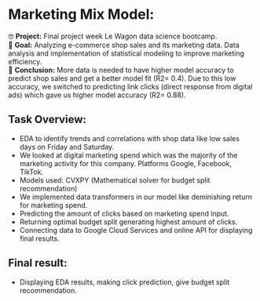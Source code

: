 # Marketing Mix Model:

🤓 **Project:**    Final project week Le Wagon data science bootcamp. <br />
🎯 **Goal:**       Analyzing e-commerce shop sales and its marketing data. Data analysis and implementation of statistical modeling to improve marketing efficiency. <br />
🚨 **Conclusion:** More data is needed to have higher model accuracy to predict shop sales and get a better model fit (R2= 0.4). Due to this low accuracy, we switched to predicting link clicks (direct response from digital ads) which gave us higher model accuracy (R2= 0.88). <br />

## Task Overview:

- EDA to identify trends and correlations with shop data like low sales days on Friday and Saturday.
- We looked at digital marketing spend which was the majority of the marketing activity for this company. Platforms Google, Facebook, TikTok.
- Models used: CVXPY (Mathematical solver for budget split recommendation)
- We implemented data transformers in our model like deminishing return for marketing spend.
- Predicting the amount of clicks based on marketing spend input.
- Returning optimal budget split generating highest amount of clicks.
- Connecting data to Google Cloud Services and online API for displaying final results.

## Final result:

- Displaying EDA results, making click prediction, give budget split recommendation.

